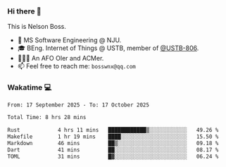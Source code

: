 ### Hi there 👋

<!--
**bosswnx/bosswnx** is a ✨ _special_ ✨ repository because its `README.md` (this file) appears on your GitHub profile.

Here are some ideas to get you started:

- 🔭 I’m currently working on ...
- 🌱 I’m currently learning ...
- 👯 I’m looking to collaborate on ...
- 🤔 I’m looking for help with ...
- 💬 Ask me about ...
- 📫 How to reach me: ...
- 😄 Pronouns: ...
- ⚡ Fun fact: ...
-->

This is Nelson Boss.

- 🏫 MS Software Engineering @ NJU.
- 🎓 BEng. Internet of Things @ USTB, member of [@USTB-806](https://ustb-806.github.io/).
- 🧑🏻‍💻 An AFO OIer and ACMer.
- 📫 Feel free to reach me: `bosswnx@qq.com`

### Wakatime 💻

<!--START_SECTION:waka-->

```txt
From: 17 September 2025 - To: 17 October 2025

Total Time: 8 hrs 28 mins

Rust            4 hrs 11 mins   ████████████▒░░░░░░░░░░░░   49.26 %
Makefile        1 hr 19 mins    ████░░░░░░░░░░░░░░░░░░░░░   15.50 %
Markdown        46 mins         ██▒░░░░░░░░░░░░░░░░░░░░░░   09.18 %
Dart            41 mins         ██░░░░░░░░░░░░░░░░░░░░░░░   08.17 %
TOML            31 mins         █▓░░░░░░░░░░░░░░░░░░░░░░░   06.24 %
```

<!--END_SECTION:waka-->
